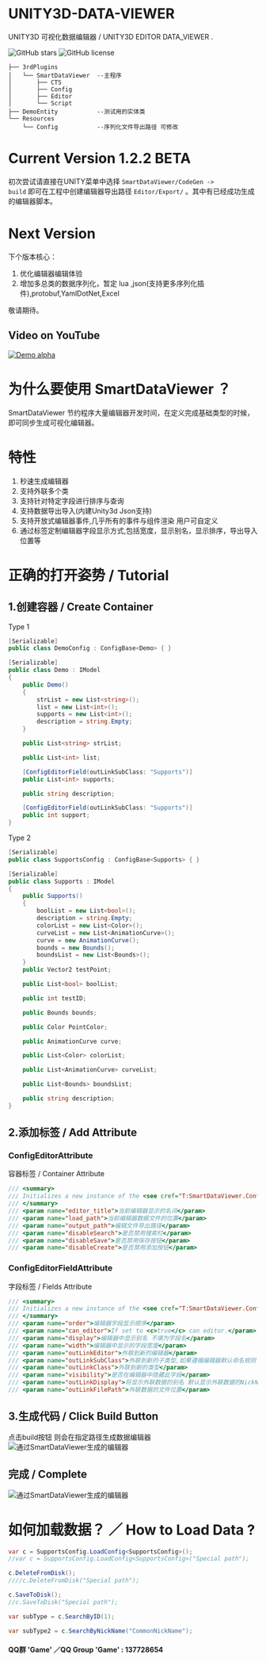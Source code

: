 # UNITY3D-DATA-VIEWER
UNITY3D 可视化数据编辑器 / UNITY3D EDITOR DATA_VIEWER .


![GitHub stars](https://img.shields.io/github/stars/KeyleXiao/UNITY3D-DATA-VIEWER.svg)
![GitHub license](https://img.shields.io/github/license/KeyleXiao/UNITY3D-DATA-VIEWER.svg)

```
├── 3rdPlugins
│   └── SmartDataViewer  --主程序
│       ├── CTS          
│       ├── Config
│       ├── Editor
│       └── Script
├── DemoEntity           --测试用的实体类
└── Resources
    └── Config           --序列化文件导出路径 可修改

```



# Current Version 1.2.2 BETA

初次尝试请直接在UNITY菜单中选择 <code>SmartDataViewer/CodeGen -> build</code> 即可在工程中创建编辑器导出路径 <code>Editor/Export/</code> 。其中有已经成功生成的编辑器脚本。


# Next Version 

下个版本核心：
1. 优化编辑器编辑体验
2. 增加多总类的数据序列化，暂定 lua ,json(支持更多序列化插件),protobuf,YamlDotNet,Excel

敬请期待。

## Video on YouTube


[![Demo alpha](http://img.youtube.com/vi/cjk8dZT1TTU/0.jpg)](https://www.youtube.com/embed/cjk8dZT1TTU)


# 为什么要使用 SmartDataViewer ？
SmartDataViewer 节约程序大量编辑器开发时间，在定义完成基础类型的时候，即可同步生成可视化编辑器。

# 特性
1. 秒速生成编辑器
2. 支持外联多个类
3. 支持针对特定字段进行排序与查询
4. 支持数据导出导入(内建Unity3d Json支持)
5. 支持开放式编辑器事件,几乎所有的事件与组件渲染 用户可自定义
6. 通过标签定制编辑器字段显示方式,包括宽度，显示别名，显示排序，导出导入位置等


# 正确的打开姿势 / Tutorial
## 1.创建容器 / Create Container

Type 1
``` cs
[Serializable]
public class DemoConfig : ConfigBase<Demo> { }

[Serializable]
public class Demo : IModel
{
	public Demo()
	{
		strList = new List<string>();
		list = new List<int>();
		supports = new List<int>();
		description = string.Empty;
	}

	public List<string> strList;

	public List<int> list;

	[ConfigEditorField(outLinkSubClass: "Supports")]
	public List<int> supports;

	public string description;

	[ConfigEditorField(outLinkSubClass: "Supports")]
	public int support;
}
```
Type 2
``` cs
[Serializable]
public class SupportsConfig : ConfigBase<Supports> { }

[Serializable]
public class Supports : IModel
{
	public Supports()
	{
		boolList = new List<bool>();
		description = string.Empty;
		colorList = new List<Color>();
		curveList = new List<AnimationCurve>();
		curve = new AnimationCurve();
		bounds = new Bounds();
		boundsList = new List<Bounds>();
	}
	public Vector2 testPoint;

	public List<bool> boolList;

	public int testID;

	public Bounds bounds;

	public Color PointColor;

	public AnimationCurve curve;

	public List<Color> colorList;

	public List<AnimationCurve> curveList;

	public List<Bounds> boundsList;

	public string description;
}

```

## 2.添加标签 / Add Attribute

### ConfigEditorAttribute
容器标签 / Container Attribute
``` cs
/// <summary>
/// Initializes a new instance of the <see cref="T:SmartDataViewer.ConfigEditorAttribute"/> class.
/// </summary>
/// <param name="editor_title">当前编辑器显示的名词</param>
/// <param name="load_path">当前编辑器数据文件的位置</param>
/// <param name="output_path">编辑文件导出路径</param>
/// <param name="disableSearch">是否禁用搜索栏</param>
/// <param name="disableSave">是否禁用保存按钮</param>
/// <param name="disableCreate">是否禁用添加按钮</param>
```

### ConfigEditorFieldAttribute 
字段标签 / Fields Attribute
``` cs
/// <summary>
/// Initializes a new instance of the <see cref="T:SmartDataViewer.ConfigEditorFieldAttribute"/> class.
/// </summary>
/// <param name="order">编辑器字段显示顺序</param>
/// <param name="can_editor">If set to <c>true</c> can editor.</param>
/// <param name="display">编辑器中显示别名 不填为字段名</param>
/// <param name="width">编辑器中显示的字段宽度</param>
/// <param name="outLinkEditor">外联到新的编辑器</param>
/// <param name="outLinkSubClass">外联到新的子类型,如果遵循编辑器默认命名规则 只需要填写此项即可</param>
/// <param name="outLinkClass">外联到新的类型</param>
/// <param name="visibility">是否在编辑器中隐藏此字段</param>
/// <param name="outLinkDisplay">将显示外联数据的别名 默认显示外联数据的NickName如果没有则显示ID</param>
/// <param name="outLinkFilePath">外联数据的文件位置</param>
```

## 3.生成代码 / Click Build Button
点击build按钮 则会在指定路径生成数据编辑器
![通过SmartDataViewer生成的编辑器](/A6153579-9537-404D-9007-CE9B85F69BBF.png)


## 完成 / Complete
![通过SmartDataViewer生成的编辑器](/F1CC3692-35AB-4E74-B030-5E8006171256.png)


# 如何加载数据？ ／ How to Load Data ?

``` cs
var c = SupportsConfig.LoadConfig<SupportsConfig>();
//var c = SupportsConfig.LoadConfig<SupportsConfig>("Special path");

c.DeleteFromDisk();
////c.DeleteFromDisk("Special path");

c.SaveToDisk();
//c.SaveToDisk("Special path");

var subType = c.SearchByID(1);

var subType2 = c.SearchByNickName("CommonNickName");
```

#### QQ群 'Game' ／QQ Group 'Game' : 137728654  
